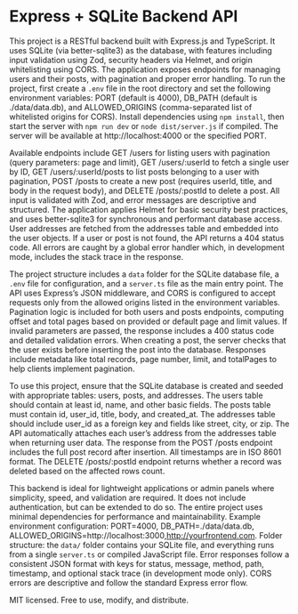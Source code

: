 # Express + SQLite Backend API

This project is a RESTful backend built with Express.js and TypeScript. It uses SQLite (via better-sqlite3) as the database, with features including input validation using Zod, security headers via Helmet, and origin whitelisting using CORS. The application exposes endpoints for managing users and their posts, with pagination and proper error handling. To run the project, first create a `.env` file in the root directory and set the following environment variables: PORT (default is 4000), DB_PATH (default is ./data/data.db), and ALLOWED_ORIGINS (comma-separated list of whitelisted origins for CORS). Install dependencies using `npm install`, then start the server with `npm run dev` or `node dist/server.js` if compiled. The server will be available at http://localhost:4000 or the specified PORT.

Available endpoints include GET /users for listing users with pagination (query parameters: page and limit), GET /users/:userId to fetch a single user by ID, GET /users/:userId/posts to list posts belonging to a user with pagination, POST /posts to create a new post (requires userId, title, and body in the request body), and DELETE /posts/:postId to delete a post. All input is validated with Zod, and error messages are descriptive and structured. The application applies Helmet for basic security best practices, and uses better-sqlite3 for synchronous and performant database access. User addresses are fetched from the addresses table and embedded into the user objects. If a user or post is not found, the API returns a 404 status code. All errors are caught by a global error handler which, in development mode, includes the stack trace in the response.

The project structure includes a `data` folder for the SQLite database file, a `.env` file for configuration, and a `server.ts` file as the main entry point. The API uses Express’s JSON middleware, and CORS is configured to accept requests only from the allowed origins listed in the environment variables. Pagination logic is included for both users and posts endpoints, computing offset and total pages based on provided or default page and limit values. If invalid parameters are passed, the response includes a 400 status code and detailed validation errors. When creating a post, the server checks that the user exists before inserting the post into the database. Responses include metadata like total records, page number, limit, and totalPages to help clients implement pagination.

To use this project, ensure that the SQLite database is created and seeded with appropriate tables: users, posts, and addresses. The users table should contain at least id, name, and other basic fields. The posts table must contain id, user_id, title, body, and created_at. The addresses table should include user_id as a foreign key and fields like street, city, or zip. The API automatically attaches each user’s address from the addresses table when returning user data. The response from the POST /posts endpoint includes the full post record after insertion. All timestamps are in ISO 8601 format. The DELETE /posts/:postId endpoint returns whether a record was deleted based on the affected rows count.

This backend is ideal for lightweight applications or admin panels where simplicity, speed, and validation are required. It does not include authentication, but can be extended to do so. The entire project uses minimal dependencies for performance and maintainability. Example environment configuration: PORT=4000, DB_PATH=./data/data.db, ALLOWED_ORIGINS=http://localhost:3000,http://yourfrontend.com. Folder structure: the `data/` folder contains your SQLite file, and everything runs from a single `server.ts` or compiled JavaScript file. Error responses follow a consistent JSON format with keys for status, message, method, path, timestamp, and optional stack trace (in development mode only). CORS errors are descriptive and follow the standard Express error flow.

MIT licensed. Free to use, modify, and distribute.
